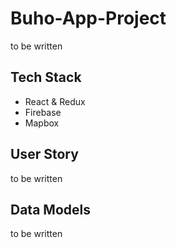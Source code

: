 # Buho-App-Project

to be written

## Tech Stack

- React & Redux
- Firebase
- Mapbox

## User Story

to be written

## Data Models

to be written